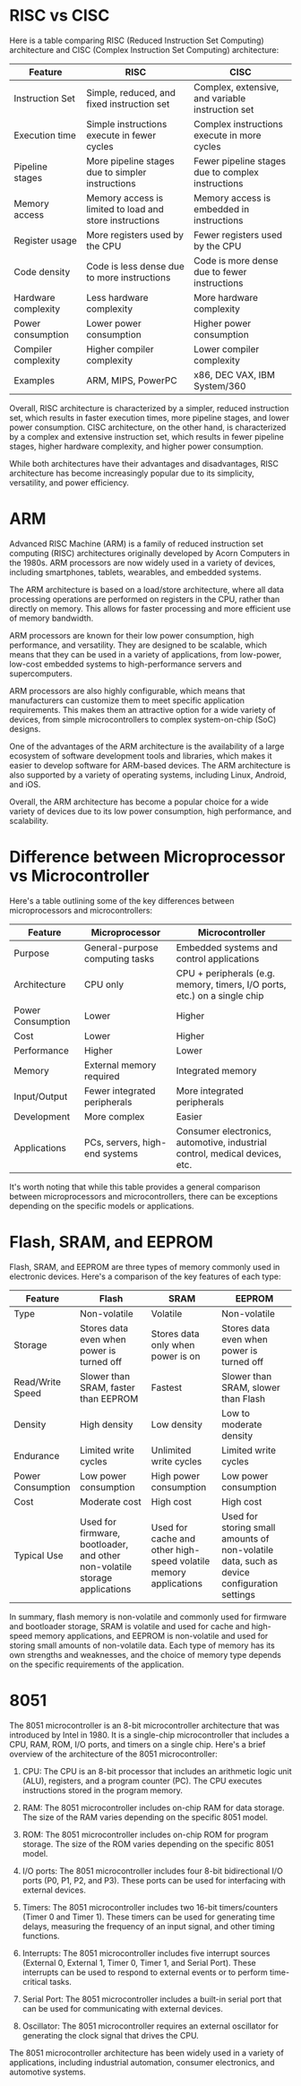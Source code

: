 # RISC vs CISC

Here is a table comparing RISC (Reduced Instruction Set Computing) architecture and CISC (Complex Instruction Set Computing) architecture:

| Feature            | RISC                  | CISC                  |
|--------------------|-----------------------|-----------------------|
| Instruction Set     | Simple, reduced, and fixed instruction set | Complex, extensive, and variable instruction set |
| Execution time      | Simple instructions execute in fewer cycles | Complex instructions execute in more cycles |
| Pipeline stages     | More pipeline stages due to simpler instructions | Fewer pipeline stages due to complex instructions |
| Memory access       | Memory access is limited to load and store instructions | Memory access is embedded in instructions |
| Register usage      | More registers used by the CPU | Fewer registers used by the CPU |
| Code density        | Code is less dense due to more instructions | Code is more dense due to fewer instructions |
| Hardware complexity | Less hardware complexity | More hardware complexity |
| Power consumption   | Lower power consumption | Higher power consumption |
| Compiler complexity | Higher compiler complexity | Lower compiler complexity |
| Examples            | ARM, MIPS, PowerPC     | x86, DEC VAX, IBM System/360 |

Overall, RISC architecture is characterized by a simpler, reduced instruction set, which results in faster execution times, more pipeline stages, and lower power consumption. CISC architecture, on the other hand, is characterized by a complex and extensive instruction set, which results in fewer pipeline stages, higher hardware complexity, and higher power consumption.

While both architectures have their advantages and disadvantages, RISC architecture has become increasingly popular due to its simplicity, versatility, and power efficiency.

# ARM

Advanced RISC Machine (ARM) is a family of reduced instruction set computing (RISC) architectures originally developed by Acorn Computers in the 1980s. ARM processors are now widely used in a variety of devices, including smartphones, tablets, wearables, and embedded systems.

The ARM architecture is based on a load/store architecture, where all data processing operations are performed on registers in the CPU, rather than directly on memory. This allows for faster processing and more efficient use of memory bandwidth.

ARM processors are known for their low power consumption, high performance, and versatility. They are designed to be scalable, which means that they can be used in a variety of applications, from low-power, low-cost embedded systems to high-performance servers and supercomputers.

ARM processors are also highly configurable, which means that manufacturers can customize them to meet specific application requirements. This makes them an attractive option for a wide variety of devices, from simple microcontrollers to complex system-on-chip (SoC) designs.

One of the advantages of the ARM architecture is the availability of a large ecosystem of software development tools and libraries, which makes it easier to develop software for ARM-based devices. The ARM architecture is also supported by a variety of operating systems, including Linux, Android, and iOS.

Overall, the ARM architecture has become a popular choice for a wide variety of devices due to its low power consumption, high performance, and scalability.

# Difference between Microprocessor vs Microcontroller

Here's a table outlining some of the key differences between microprocessors and microcontrollers:

| Feature | Microprocessor | Microcontroller |
| ------- | -------------- | --------------- |
| Purpose | General-purpose computing tasks | Embedded systems and control applications |
| Architecture | CPU only | CPU + peripherals (e.g. memory, timers, I/O ports, etc.) on a single chip |
| Power Consumption | Lower | Higher |
| Cost | Lower | Higher |
| Performance | Higher | Lower |
| Memory | External memory required | Integrated memory |
| Input/Output | Fewer integrated peripherals | More integrated peripherals |
| Development | More complex | Easier |
| Applications | PCs, servers, high-end systems | Consumer electronics, automotive, industrial control, medical devices, etc. |

It's worth noting that while this table provides a general comparison between microprocessors and microcontrollers, there can be exceptions depending on the specific models or applications.

# Flash, SRAM, and EEPROM

Flash, SRAM, and EEPROM are three types of memory commonly used in electronic devices. Here's a comparison of the key features of each type:

| Feature | Flash | SRAM | EEPROM |
| ------- | ----- | ---- | ------ |
| Type | Non-volatile | Volatile | Non-volatile |
| Storage | Stores data even when power is turned off | Stores data only when power is on | Stores data even when power is turned off |
| Read/Write Speed | Slower than SRAM, faster than EEPROM | Fastest | Slower than SRAM, slower than Flash |
| Density | High density | Low density | Low to moderate density |
| Endurance | Limited write cycles | Unlimited write cycles | Limited write cycles |
| Power Consumption | Low power consumption | High power consumption | Low power consumption |
| Cost | Moderate cost | High cost | High cost |
| Typical Use | Used for firmware, bootloader, and other non-volatile storage applications | Used for cache and other high-speed volatile memory applications | Used for storing small amounts of non-volatile data, such as device configuration settings |

In summary, flash memory is non-volatile and commonly used for firmware and bootloader storage, SRAM is volatile and used for cache and high-speed memory applications, and EEPROM is non-volatile and used for storing small amounts of non-volatile data. Each type of memory has its own strengths and weaknesses, and the choice of memory type depends on the specific requirements of the application.

# 8051

The 8051 microcontroller is an 8-bit microcontroller architecture that was introduced by Intel in 1980. It is a single-chip microcontroller that includes a CPU, RAM, ROM, I/O ports, and timers on a single chip. Here's a brief overview of the architecture of the 8051 microcontroller:

1. CPU: The CPU is an 8-bit processor that includes an arithmetic logic unit (ALU), registers, and a program counter (PC). The CPU executes instructions stored in the program memory.

2. RAM: The 8051 microcontroller includes on-chip RAM for data storage. The size of the RAM varies depending on the specific 8051 model.

3. ROM: The 8051 microcontroller includes on-chip ROM for program storage. The size of the ROM varies depending on the specific 8051 model.

4. I/O ports: The 8051 microcontroller includes four 8-bit bidirectional I/O ports (P0, P1, P2, and P3). These ports can be used for interfacing with external devices.

5. Timers: The 8051 microcontroller includes two 16-bit timers/counters (Timer 0 and Timer 1). These timers can be used for generating time delays, measuring the frequency of an input signal, and other timing functions.

6. Interrupts: The 8051 microcontroller includes five interrupt sources (External 0, External 1, Timer 0, Timer 1, and Serial Port). These interrupts can be used to respond to external events or to perform time-critical tasks.

7. Serial Port: The 8051 microcontroller includes a built-in serial port that can be used for communicating with external devices.

8. Oscillator: The 8051 microcontroller requires an external oscillator for generating the clock signal that drives the CPU.

The 8051 microcontroller architecture has been widely used in a variety of applications, including industrial automation, consumer electronics, and automotive systems.